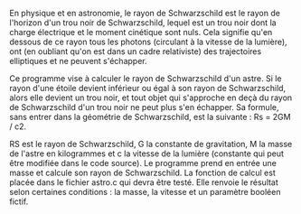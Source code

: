 En physique et en astronomie, le rayon de Schwarzschild est le rayon de l'horizon d'un trou noir de Schwarzschild, lequel est un trou noir dont la charge électrique et le moment cinétique sont nuls. Cela signifie qu'en dessous de ce rayon tous les photons (circulant à la vitesse de la lumière), ont (en oubliant qu'on est dans un cadre relativiste) des trajectoires elliptiques et ne peuvent s'échapper.

Ce programme vise à calculer le rayon de Schwarzschild d'un astre. Si le rayon d'une étoile devient inférieur ou égal à son rayon de Schwarzschild, alors elle devient un trou noir, et tout objet qui s'approche en deçà du rayon de Schwarzschild d'un trou noir ne peut plus s'en échapper. Sa formule, sans entrer dans la géométrie de Schwarzschild, est la suivante : Rs = 2GM / c2.

RS est le rayon de Schwarzschild, G la constante de gravitation, M la masse de l'astre en kilogrammes et c la vitesse de la lumière (constante qui peut être modifiée dans le code source). Le programme prend en entrée une masse et calcule son rayon de Schwarzschild. La fonction de calcul est placée dans le fichier astro.c qui devra être testé. Elle renvoie le résultat selon certaines conditions : la masse, la vitesse et un paramètre booléen fictif.
